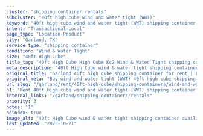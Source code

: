```yaml
---
cluster: "shipping container rentals"
subcluster: "40ft high cube wind and water tight (WWT)"
keyword: "40ft high cube wind and water tight (WWT) shipping container for rent Garland, TX"
intent: "Transactional-Local"
page_type: "Location-Product"
city: "Garland, TX"
service_type: "shipping container"
condition: "Wind & Water Tight"
size: "40ft High Cube"
title_tag: "40ft High Cube High Cube Kc2 Wind & Water Tight shipping container Sales in Garland | LC Container"
meta_description: "40ft High Cube wind & water tight shipping container sales in Garland. High cube containers with extra height. Fast delivery, competitive pricing. Serving shipping containers area. Quote ID: LSN. Call (214) 524-4168 for your free quote today."
original_title: "Garland 40ft high cube shipping container for rent | LC"
original_meta: "Buy wind and water tight (WWT) 40ft high cube shipping container rent with local delivery in Garland, TX. LC Container — local Since 2003. Request a fast quote today."
url_slug: "/garland/rent/40ft-high-cube/shipping-containers/wind-and-water-tight-wwt"
h1: "Rent 40ft high cube wind and water tight (WWT) shipping container in Garland"
internal_links: "/garland/shipping-containers/rentals"
priority: 3
notes: "1"
noindex: true
image_alt: "40ft High Cube wind & water tight shipping container available for delivery in Garland"
last_updated: "2025-10-21"
---
```


<!-- TODO: Add unique city/inventory copy, images, and internal links here. -->
